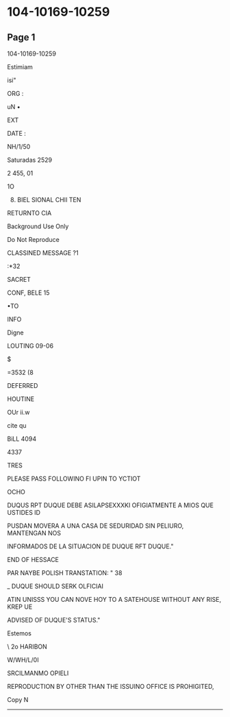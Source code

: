 # 104-10169-10259

## Page 1

104-10169-10259

Estimiam

isi"

ORG :

uN •

EXT

DATE :

NH/1/50

Saturadas 2529

2 455, 01

1O

8. BIEL SIONAL CHII TEN

RETURNTO CIA

Background Use Only

Do Not Reproduce

CLASSINED MESSAGE ?1

:*32

SACRET

CONF, BELE 15

•TO

INFO

Digne

LOUTING 09-06

$

=3532 (8

DEFERRED

HOUTINE

OUr ii.w

cite qu

BiLL 4094

4337

TRES

PLEASE PASS FOLLOWINO FI UPIN TO YCTIOT

OCHO

DUQUS RPT DUQUE DEBE ASILAPSEXXXKI OFIGIATMENTE A MIOS QUE USTIDES ID

PUSDAN MOVERA A UNA CASA DE SEDURIDAD SIN PELIURO, MANTENGAN NOS

INFORMADOS DE LA SITUACION DE DUQUE RFT DUQUE."

END OF HESSACE

PAR NAYBE POLISH TRANSTATION: " 38

_ DUQUE SHOULD SERK OLFICIAI

ATIN UNISSS YOU CAN NOVE HOY TO A SATEHOUSE WITHOUT ANY RISE, KREP UE

ADVISED OF DUQUE'S STATUS."

Estemos

\ 2o HARIBON

W/WH/L/0I

SRCILMANMO OPIELI

REPRODUCTION BY OTHER THAN THE ISSUINO OFFICE IS PROHIGITED,

Copy N

---

